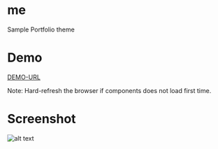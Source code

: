 # me
Sample Portfolio theme

# Demo
[DEMO-URL](http://www.imdadareeph.com/me/)

Note: Hard-refresh the browser if components does not load first time.


# Screenshot
![alt text](http://i67.tinypic.com/8yfgvs.jpg "preview1")
